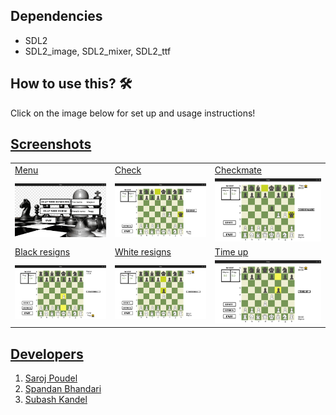 

## Dependencies
* SDL2
* SDL2_image, SDL2_mixer, SDL2_ttf

## How to use this? 🛠
Click on the image below for set up and usage instructions!

<p align="left"><a href = "https://github.com/poudelsaroj/chess/blob/main/Chess/installation.md">
</p>

## Screenshots

<table>
  <tr>
    <td>Menu</td>
     <td>Check</td>
     <td>Checkmate</td>
  </tr>
  <tr>
    <td><img src="./readme_assets/menu.png"></td>
    <td><img src="./readme_assets/check.png"></td>
    <td><img src="./readme_assets/checkmate.png"></td>
  </tr>
  <tr>
    <td>Black resigns</td>
     <td>White resigns</td>
     <td>Time up</td>
  </tr>
  <tr>
    <td><img src="./readme_assets/blackresigns.png"></td>
    <td><img src="./readme_assets/whiteresigns.png"></td>
    <td><img src="./readme_assets/timeup.png"></td>
  </tr>
 </table>

## Developers
1. Saroj Poudel
2. Spandan Bhandari
3. Subash Kandel
